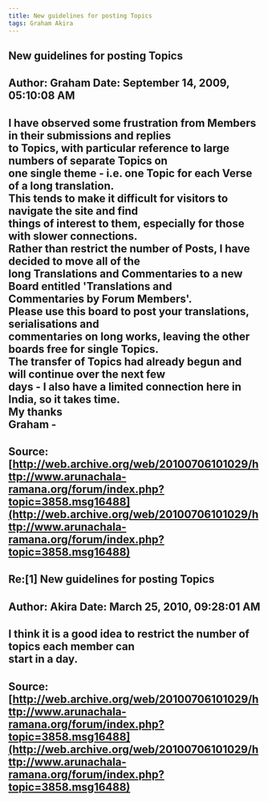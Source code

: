 ```yaml
--- 
title: New guidelines for posting Topics   
tags: Graham Akira  
---  
```

## New guidelines for posting Topics  
Author: Graham              Date: September 14, 2009, 05:10:08 AM  
---  
I have observed some frustration from Members in their submissions and replies  
to Topics, with particular reference to large numbers of separate Topics on  
one single theme - i.e. one Topic for each Verse of a long translation.   
This tends to make it difficult for visitors to navigate the site and find  
things of interest to them, especially for those with slower connections.   
Rather than restrict the number of Posts, I have decided to move all of the  
long Translations and Commentaries to a new Board entitled 'Translations and  
Commentaries by Forum Members'.   
Please use this board to post your translations, serialisations and  
commentaries on long works, leaving the other boards free for single Topics.   
The transfer of Topics had already begun and will continue over the next few  
days - I also have a limited connection here in India, so it takes time.   
My thanks   
Graham -
 ---  
Source:[http://web.archive.org/web/20100706101029/http://www.arunachala-ramana.org/forum/index.php?topic=3858.msg16488](http://web.archive.org/web/20100706101029/http://www.arunachala-ramana.org/forum/index.php?topic=3858.msg16488)   
---  

## Re:[1] New guidelines for posting Topics  
Author: Akira               Date: March 25, 2010, 09:28:01 AM  
---  
I think it is a good idea to restrict the number of topics each member can  
start in a day.
 ---  
Source:[http://web.archive.org/web/20100706101029/http://www.arunachala-ramana.org/forum/index.php?topic=3858.msg16488](http://web.archive.org/web/20100706101029/http://www.arunachala-ramana.org/forum/index.php?topic=3858.msg16488)   
---  

